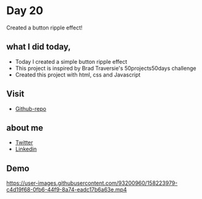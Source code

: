 # Day 20

Created a button ripple effect!


## what I did today,

 - Today I created a simple button ripple effect
 - This project is inspired by Brad Traversie's 50projects50days challenge
 - Created this project with html, css and Javascript


## Visit

 - [Github-repo](https://github.com/KaranChandekar/50projects50days/tree/master/button-ripple)

 
## about me

 - [Twitter](https://twitter.com/karan_chandekar)
 - [Linkedin](https://www.linkedin.com/in/karan-chandekar-a87263219/)


## Demo


https://user-images.githubusercontent.com/93200960/158223979-c4d19f68-0fb6-44f9-8a74-eadc17b6a63e.mp4


